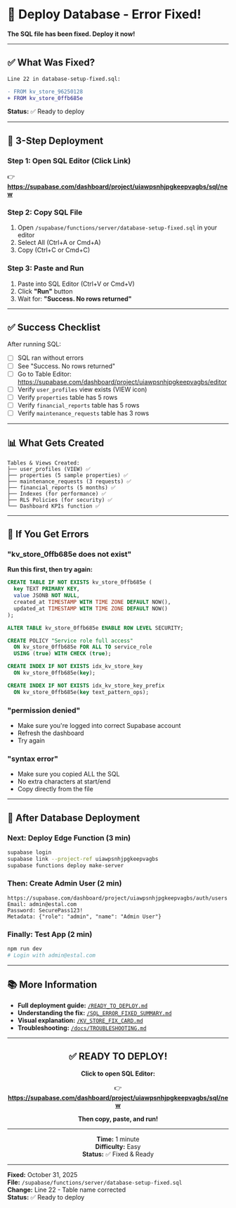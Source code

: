 # 🚀 Deploy Database - Error Fixed!

**The SQL file has been fixed. Deploy it now!**

---

## ✅ What Was Fixed?

```diff
Line 22 in database-setup-fixed.sql:

- FROM kv_store_96250128
+ FROM kv_store_0ffb685e
```

**Status:** ✅ Ready to deploy

---

## 🎯 3-Step Deployment

### Step 1: Open SQL Editor (Click Link)
👉 **https://supabase.com/dashboard/project/uiawpsnhjpgkeepvagbs/sql/new**

### Step 2: Copy SQL File
1. Open `/supabase/functions/server/database-setup-fixed.sql` in your editor
2. Select All (Ctrl+A or Cmd+A)
3. Copy (Ctrl+C or Cmd+C)

### Step 3: Paste and Run
1. Paste into SQL Editor (Ctrl+V or Cmd+V)
2. Click **"Run"** button
3. Wait for: **"Success. No rows returned"**

---

## ✅ Success Checklist

After running SQL:

- [ ] SQL ran without errors
- [ ] See "Success. No rows returned"
- [ ] Go to Table Editor: https://supabase.com/dashboard/project/uiawpsnhjpgkeepvagbs/editor
- [ ] Verify `user_profiles` view exists (VIEW icon)
- [ ] Verify `properties` table has 5 rows
- [ ] Verify `financial_reports` table has 5 rows
- [ ] Verify `maintenance_requests` table has 3 rows

---

## 📊 What Gets Created

```
Tables & Views Created:
├── user_profiles (VIEW) ✅
├── properties (5 sample properties) ✅
├── maintenance_requests (3 requests) ✅
├── financial_reports (5 months) ✅
├── Indexes (for performance) ✅
├── RLS Policies (for security) ✅
└── Dashboard KPIs function ✅
```

---

## 🚨 If You Get Errors

### "kv_store_0ffb685e does not exist"

**Run this first, then try again:**

```sql
CREATE TABLE IF NOT EXISTS kv_store_0ffb685e (
  key TEXT PRIMARY KEY,
  value JSONB NOT NULL,
  created_at TIMESTAMP WITH TIME ZONE DEFAULT NOW(),
  updated_at TIMESTAMP WITH TIME ZONE DEFAULT NOW()
);

ALTER TABLE kv_store_0ffb685e ENABLE ROW LEVEL SECURITY;

CREATE POLICY "Service role full access"
  ON kv_store_0ffb685e FOR ALL TO service_role
  USING (true) WITH CHECK (true);

CREATE INDEX IF NOT EXISTS idx_kv_store_key 
  ON kv_store_0ffb685e(key);

CREATE INDEX IF NOT EXISTS idx_kv_store_key_prefix 
  ON kv_store_0ffb685e(key text_pattern_ops);
```

### "permission denied"
- Make sure you're logged into correct Supabase account
- Refresh the dashboard
- Try again

### "syntax error"
- Make sure you copied ALL the SQL
- No extra characters at start/end
- Copy directly from the file

---

## 🎯 After Database Deployment

### Next: Deploy Edge Function (3 min)
```bash
supabase login
supabase link --project-ref uiawpsnhjpgkeepvagbs
supabase functions deploy make-server
```

### Then: Create Admin User (2 min)
```
https://supabase.com/dashboard/project/uiawpsnhjpgkeepvagbs/auth/users
Email: admin@estal.com
Password: SecurePass123!
Metadata: {"role": "admin", "name": "Admin User"}
```

### Finally: Test App (2 min)
```bash
npm run dev
# Login with admin@estal.com
```

---

## 📚 More Information

- **Full deployment guide:** [`/READY_TO_DEPLOY.md`](/READY_TO_DEPLOY.md)
- **Understanding the fix:** [`/SQL_ERROR_FIXED_SUMMARY.md`](/SQL_ERROR_FIXED_SUMMARY.md)
- **Visual explanation:** [`/KV_STORE_FIX_CARD.md`](/KV_STORE_FIX_CARD.md)
- **Troubleshooting:** [`/docs/TROUBLESHOOTING.md`](/docs/TROUBLESHOOTING.md)

---

<div align="center">

## ✅ READY TO DEPLOY!

**Click to open SQL Editor:**

👉 **https://supabase.com/dashboard/project/uiawpsnhjpgkeepvagbs/sql/new**

**Then copy, paste, and run!**

---

**Time:** 1 minute  
**Difficulty:** Easy  
**Status:** ✅ Fixed & Ready

</div>

---

**Fixed:** October 31, 2025  
**File:** `/supabase/functions/server/database-setup-fixed.sql`  
**Change:** Line 22 - Table name corrected  
**Status:** ✅ Ready to deploy

